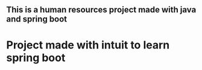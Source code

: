 ## This is a human resources project made with java and spring boot 

# Project made with intuit to learn spring boot
